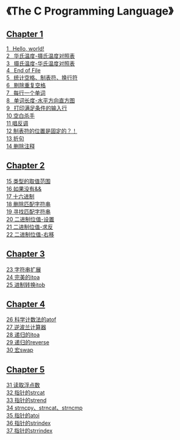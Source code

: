 # 《The C Programming Language》
## [Chapter 1](https://github.com/PokerKight/Peck/tree/master/practice/Chapter%201)
[1 &ensp;Hello, world!](https://github.com/PokerKight/Peck/blob/master/practice/Chapter%201/1.c)<br/>
[2 &ensp;华氏温度-摄氏温度对照表](https://github.com/PokerKight/Peck/blob/master/practice/Chapter%201/2.c)<br/>
[3 &ensp;摄氏温度-华氏温度对照表](https://github.com/PokerKight/Peck/blob/master/practice/Chapter%201/3.c)<br/>
[4 &ensp;End of File](https://github.com/PokerKight/Peck/blob/master/practice/Chapter%201/4.c)<br/>
[5 &ensp;统计空格、制表符、换行符](https://github.com/PokerKight/Peck/blob/master/practice/Chapter%201/5.c)<br/>
[6 &ensp;剔除重复空格](https://github.com/PokerKight/Peck/blob/master/practice/Chapter%201/6.c)<br/>
[7 &ensp;每行一个单词](https://github.com/PokerKight/Peck/blob/master/practice/Chapter%201/7.c)<br/>
[8 &ensp;单词长度-水平方向直方图](https://github.com/PokerKight/Peck/blob/master/practice/Chapter%201/8.c)<br/>
[9 &ensp;打印满足条件的输入行](https://github.com/PokerKight/Peck/blob/master/practice/Chapter%201/9.c)<br/>
[10 空白杀手](https://github.com/PokerKight/Peck/blob/master/practice/Chapter%201/10.c)<br/>
[11 唱反调](https://github.com/PokerKight/Peck/blob/master/practice/Chapter%201/11.c)<br/>
[12 制表符的位置是固定的？！](https://github.com/PokerKight/Peck/blob/master/practice/Chapter%201/12.c)<br/>
[13 折句](https://github.com/PokerKight/Peck/blob/master/practice/Chapter%201/13.c)<br/>
[14 删除注释](https://github.com/PokerKight/Peck/blob/master/practice/Chapter%201/14.c)<br/>
## [Chapter 2](https://github.com/PokerKight/Peck/tree/master/practice/Chapter%202)
[15 类型的取值范围](https://github.com/PokerKight/Peck/blob/master/practice/Chapter%202/15.c)<br/>
[16 如果没有&&](https://github.com/PokerKight/Peck/blob/master/practice/Chapter%202/16.c)<br/>
[17 十六进制](https://github.com/PokerKight/Peck/blob/master/practice/Chapter%202/17.c)<br/>
[18 删除匹配字符串](https://github.com/PokerKight/Peck/blob/master/practice/Chapter%202/18.c)<br/>
[19 寻找匹配字符串](https://github.com/PokerKight/Peck/blob/master/practice/Chapter%202/19.c)<br/>
[20 二进制位值-设置](https://github.com/PokerKight/Peck/blob/master/practice/Chapter%202/20.c)<br/>
[21 二进制位值-求反](https://github.com/PokerKight/Peck/blob/master/practice/Chapter%202/21.c)<br/>
[22 二进制位值-右移](https://github.com/PokerKight/Peck/blob/master/practice/Chapter%202/22.c)<br/>
## [Chapter 3](https://github.com/PokerKight/Peck/tree/master/practice/Chapter%203)
[23 字符串扩展](https://github.com/PokerKight/Peck/blob/master/practice/Chapter%203/23.c)<br/>
[24 完美的itoa](https://github.com/PokerKight/Peck/blob/master/practice/Chapter%203/24.c)<br/>
[25 进制转换itob](https://github.com/PokerKight/Peck/blob/master/practice/Chapter%203/25.c)<br/>
## [Chapter 4](https://github.com/PokerKight/Peck/tree/master/practice/Chapter%204)
[26 科学计数法的atof](https://github.com/PokerKight/Peck/blob/master/practice/Chapter%204/26.c)<br/>
[27 逆波兰计算器](https://github.com/PokerKight/Peck/blob/master/practice/Chapter%204/27.c)<br/>
[28 递归的itoa](https://github.com/PokerKight/Peck/blob/master/practice/Chapter%204/28.c)<br/>
[29 递归的reverse](https://github.com/PokerKight/Peck/blob/master/practice/Chapter%204/29.c)<br/>
[30 宏swap](https://github.com/PokerKight/Peck/blob/master/practice/Chapter%204/30.c)<br/>
## [Chapter 5](https://github.com/PokerKight/Peck/tree/master/practice/Chapter%205)
[31 读取浮点数](https://github.com/PokerKight/Peck/blob/master/practice/Chapter%205/31.c)<br/>
[32 指针的strcat](https://github.com/PokerKight/Peck/blob/master/practice/Chapter%205/32.c)<br/>
[33 指针的strend](https://github.com/PokerKight/Peck/blob/master/practice/Chapter%205/33.c)<br/>
[34 strncpy、strncat、strncmp](https://github.com/PokerKight/Peck/blob/master/practice/Chapter%205/34.c)<br/>
[35 指针的atoi](https://github.com/PokerKight/Peck/blob/master/practice/Chapter%205/35.c)<br/>
[36 指针的strindex](https://github.com/PokerKight/Peck/blob/master/practice/Chapter%205/36.c)<br/>
[37 指针的strrindex](https://github.com/PokerKight/Peck/blob/master/practice/Chapter%205/37.c)<br/>
